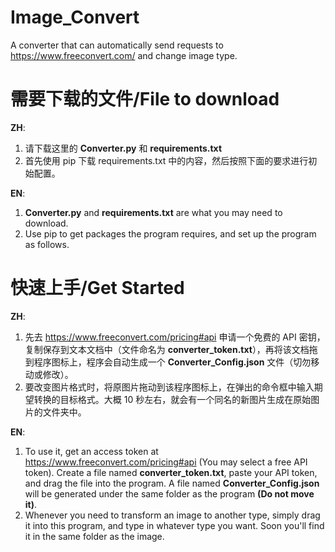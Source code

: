 # Image_Convert
A converter that can automatically send requests to https://www.freeconvert.com/ and change image type.

# 需要下载的文件/File to download
**ZH**: 
1. 请下载这里的 **Converter.py** 和 **requirements.txt**
2. 首先使用 pip 下载 requirements.txt 中的内容，然后按照下面的要求进行初始配置。

**EN**: 
1. **Converter.py** and **requirements.txt** are what you may need to download.
2. Use pip to get packages the program requires, and set up the program as follows.

# 快速上手/Get Started
**ZH**:
1. 先去 https://www.freeconvert.com/pricing#api 申请一个免费的 API 密钥，复制保存到文本文档中（文件命名为 **converter_token.txt**），再将该文档拖到程序图标上，程序会自动生成一个 **Converter_Config.json** 文件（切勿移动或修改）。
2. 要改变图片格式时，将原图片拖动到该程序图标上，在弹出的命令框中输入期望转换的目标格式。大概 10 秒左右，就会有一个同名的新图片生成在原始图片的文件夹中。

**EN**:
1. To use it, get an access token at https://www.freeconvert.com/pricing#api (You may select a free API token). Create a file named **converter_token.txt**, paste your API token, and drag the file into the program. A file named **Converter_Config.json** will be generated under the same folder as the program **(Do not move it)**.
2. Whenever you need to transform an image to another type, simply drag it into this program, and type in whatever type you want. Soon you'll find it in the same folder as the image.
